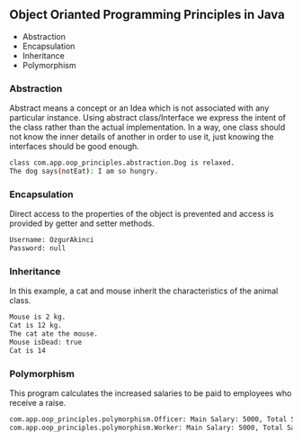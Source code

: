 ## Object Orianted Programming Principles in Java

  - Abstraction
  - Encapsulation
  - Inheritance
  - Polymorphism

### Abstraction
Abstract means a concept or an Idea which is not associated with any particular instance. Using abstract class/Interface we express the intent of the class rather than the actual implementation. In a way, one class should not know the inner details of another in order to use it, just knowing the interfaces should be good enough.

```bash
class com.app.oop_principles.abstraction.Dog is relaxed.
The dog says(notEat): I am so hungry.
```

### Encapsulation
Direct access to the properties of the object is prevented and access is provided by getter and setter methods.

```bash
Username: OzgurAkinci
Password: null
```

### Inheritance
In this example, a cat and mouse inherit the characteristics of the animal class.

```bash
Mouse is 2 kg.
Cat is 12 kg.
The cat ate the mouse.
Mouse isDead: true
Cat is 14
```

### Polymorphism
This program calculates the increased salaries to be paid to employees who receive a raise.

```bash
com.app.oop_principles.polymorphism.Officer: Main Salary: 5000, Total Salary: 6000
com.app.oop_principles.polymorphism.Worker: Main Salary: 5000, Total Salary: 6250
```
